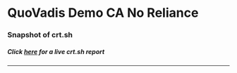 # QuoVadis Demo CA No Reliance
### Snapshot of crt.sh
##### Click [here](https://crt.sh/?q=7AD9F61A2C62FBE789C5667FC1A16C8428F5A20F9797516F7171899AC8EFAA45) for a live crt.sh report

---
